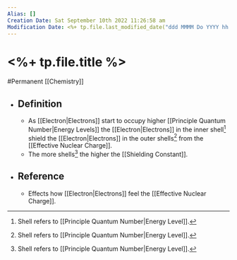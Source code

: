 ```yaml
---
Alias: []
Creation Date: Sat September 10th 2022 11:26:58 am 
Modification Date: <%+ tp.file.last_modified_date("ddd MMMM Do YYYY hh:mm:ss a") %>
---
```

# <%+ tp.file.title %>
#Permanent [[Chemistry]]

- ## Definition
	- As [[Electron|Electrons]] start to occupy higher [[Principle Quantum Number|Energy Levels]] the [[Electron|Electrons]] in the inner shell[^1] shield the [[Electron|Electrons]] in the outer shells[^1] from the [[Effective Nuclear Charge]]. 
	- The more shells[^1] the higher the [[Shielding Constant]].
- ## Reference
	- Effects how [[Electron|Electrons]] feel the [[Effective Nuclear Charge]].

[^1]: Shell refers to [[Principle Quantum Number|Energy Level]].